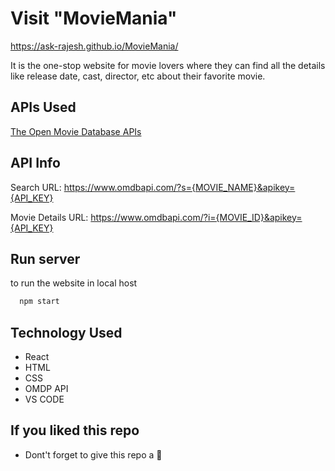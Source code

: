 
# Visit "MovieMania"

https://ask-rajesh.github.io/MovieMania/



It is the one-stop website for movie lovers where they can find all the
details like release date, cast, director, etc about their favorite movie.

## APIs Used

[The Open Movie Database APIs](http://www.omdbapi.com/)


## API Info

Search URL: https://www.omdbapi.com/?s={MOVIE_NAME}&apikey={API_KEY}

Movie Details URL: https://www.omdbapi.com/?i={MOVIE_ID}&apikey={API_KEY}
## Run server

to run the website in local host

```bash
  npm start
```


## Technology Used

- React
- HTML
- CSS
- OMDP API
- VS CODE


## If you liked this repo
- Dont't forget to give this repo a 🌟


